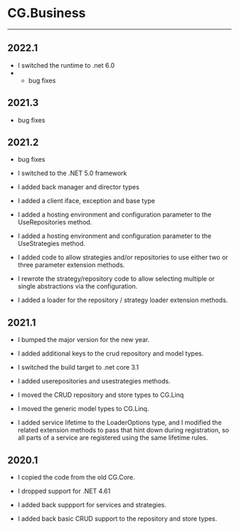 # CG.Business
---

## 2022.1

* I switched the runtime to .net 6.0
* * bug fixes

## 2021.3

* bug fixes

## 2021.2

* bug fixes

* I switched to the .NET 5.0 framework

* I added back manager and director types

* I added a client iface, exception and base type

* I added a hosting environment and configuration parameter to the UseRepositories method.

* I added a hosting environment and configuration parameter to the UseStrategies method.

* I added code to allow strategies and/or repositories to use either two or three parameter extension methods.

* I rewrote the strategy/repository code to allow selecting multiple or single abstractions via the configuration.

* I added a loader for the repository / strategy loader extension methods.

## 2021.1

* I bumped the major version for the new year.

* I added additional keys to the crud repository and model types.

* I switched the build target to .net core 3.1

* I added userepositories and usestrategies methods.

* I moved the CRUD repository and store types to CG.Linq

* I moved the generic model types to CG.Linq.

* I added service lifetime to the LoaderOptions type, and I modified the related
    extension methods to pass that hint down during registration, so all parts
    of a service are registered using the same lifetime rules.

## 2020.1

* I copied the code from the old CG.Core.

* I dropped support for .NET 4.61

* I added back suppport for services and strategies.

* I added back basic CRUD support to the repository and store types.

